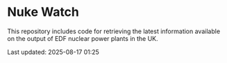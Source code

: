 # Nuke Watch

This repository includes code for retrieving the latest information available on the output of EDF nuclear power plants in the UK.

Last updated: 2025-08-17 01:25
